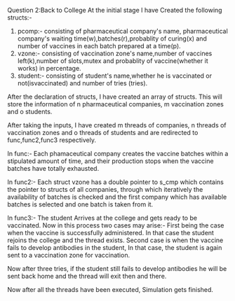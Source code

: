 Question 2:Back to College
At the initial stage I have Created the following structs:-
1) pcomp:- consisting of pharmaceutical company's name, pharmaceutical company's waiting time(w),batches(r),probablity of curing(x) and number of vaccines in each batch prepared at a time(p).
2) vzone:- consisting of vaccination zone's name,number of vaccines left(k),number of slots,mutex and probablity of vaccine(whether it works) in percentage.
3) student:- consisting of student's name,whether he is vaccinated or not(isvaccinated) and number of tries (tries).

After the declaration of structs, I have created an array of structs. This will store the information of n pharmaceutical companies, m vaccination zones and o students.

After taking the inputs, I have created m threads of companies, n threads of vaccination zones and o threads of students and are redirected to func,func2,func3 respectively.

In func:-
Each phamaceutical company creates the vaccine batches within a stipulated amount of time, and their production stops when the vaccine batches have totally exhausted. 

In func2:-
Each struct vzone has a double pointer to s_cmp which contains the pointer to structs of all companies, through which iteratively the availability of batches is checked and the first company which has available batches is selected and one batch is taken from it.

In func3:-
The student Arrives at the college and gets ready to be vaccinated. Now in this process two cases may arise:- First being the case when the vaccine is successfully administered. In that case the student rejoins the college and the thread exists. Second case is when the vaccine fails to develop antibodies in the student, In that case, the student is again sent to a vaccination zone for vaccination.

Now after three tries, if the student still fails to develop antibodies he will be sent back home and the thread will exit then and there.

Now after all the threads have been executed, Simulation gets finished.